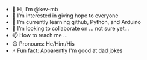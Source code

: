 - 👋 Hi, I’m @kev-mb 
- 👀 I’m interested in giving hope to everyone 
- 🌱 I’m currently learning github, Python, and Arduino 
- 💞️ I’m looking to collaborate on ... not sure yet...  
- 📫 How to reach me ... 
- 😄 Pronouns: He/Him/His
- ⚡ Fun fact: Apparently I'm good at dad jokes 

<!---
kev-mb/kev-mb is a ✨ special ✨ repository because its `README.md` (this file) appears on your GitHub profile.
You can click the Preview link to take a look at your changes.
--->
